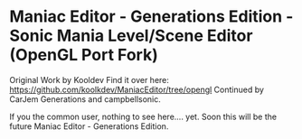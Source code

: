 # Maniac Editor - Generations Edition - Sonic Mania Level/Scene Editor (OpenGL Port Fork)

Original Work by Kooldev
Find it over here: https://github.com/koolkdev/ManiacEditor/tree/opengl
Continued by CarJem Generations and campbellsonic.

If you the common user, nothing to see here.... yet. Soon this will be the future Maniac Editor - Generations Edition.
